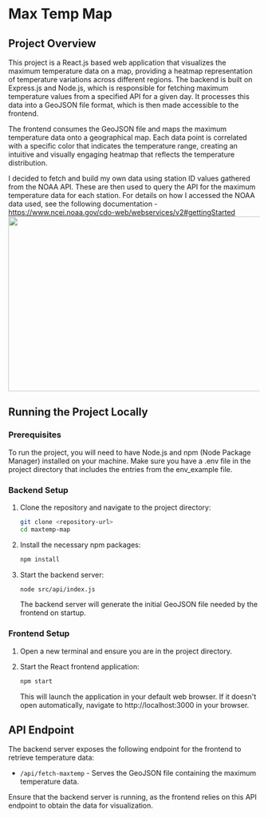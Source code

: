# Max Temp Map

## Project Overview

This project is a React.js based web application that visualizes the maximum temperature data on a map, providing a heatmap representation of temperature variations across different regions. The backend is built on Express.js and Node.js, which is responsible for fetching maximum temperature values from a specified API for a given day. It processes this data into a GeoJSON file format, which is then made accessible to the frontend.

The frontend consumes the GeoJSON file and maps the maximum temperature data onto a geographical map. Each data point is correlated with a specific color that indicates the temperature range, creating an intuitive and visually engaging heatmap that reflects the temperature distribution.

I decided to fetch and build my own data using station ID values gathered from the NOAA API. These are then used to query the API for the maximum temperature data for each station.
For details on how I accessed the NOAA data used, see the following documentation - https://www.ncei.noaa.gov/cdo-web/webservices/v2#gettingStarted
<img src="https://johndan2354.github.io/hobbieImages/weathertemps.png" width="900" height="350" />
## Running the Project Locally

### Prerequisites

To run the project, you will need to have Node.js and npm (Node Package Manager) installed on your machine.
Make sure you have a .env file in the project directory that includes the entries from the env_example file.

### Backend Setup

1. Clone the repository and navigate to the project directory:
   ```sh
   git clone <repository-url>
   cd maxtemp-map
   ```

2. Install the necessary npm packages:
   ```sh
   npm install
   ```

3. Start the backend server:
   ```sh
   node src/api/index.js
   ```
   The backend server will generate the initial GeoJSON file needed by the frontend on startup.

### Frontend Setup

1. Open a new terminal and ensure you are in the project directory.

2. Start the React frontend application:
   ```sh
   npm start
   ```
   This will launch the application in your default web browser. If it doesn't open automatically, navigate to http://localhost:3000 in your browser.

## API Endpoint

The backend server exposes the following endpoint for the frontend to retrieve temperature data:

- `/api/fetch-maxtemp` - Serves the GeoJSON file containing the maximum temperature data.

Ensure that the backend server is running, as the frontend relies on this API endpoint to obtain the data for visualization.
